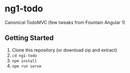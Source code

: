 # ng1-todo

Canonical TodoMVC (few tweaks from Fountain Angular 1)

## Getting Started

1. Clone this repository (or download zip and extract)
2. `cd ng1-todo`
3. `npm install`
4. `npm run serve`
